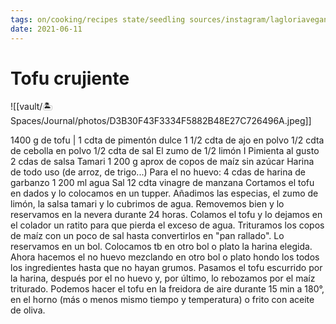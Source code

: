 ```yaml
---
tags: on/cooking/recipes state/seedling sources/instagram/lagloriavegana
date: 2021-06-11
---
```

# Tofu crujiente

![[vault/🏝 Spaces/Journal/photos/D3B30F43F3334F5882B48E27C726496A.jpeg]]

1400 g de tofu
| 1 cdta de pimentón dulce
1 1/2 cdta de ajo en polvo
1/2 cdta de cebolla en polvo
1/2 cdta de sal
El zumo de 1/2 limón
I Pimienta al gusto
2 cdas de salsa Tamari
1 200 g aprox de copos de maíz sin azúcar
Harina de todo uso (de arroz, de trigo...)
Para el no huevo:
4 cdas de harina de garbanzo
1 200 ml agua
Sal
12 cdta vinagre de manzana
Cortamos el tofu en dados y lo colocamos en un
tupper. Añadimos las especias, el zumo de limón, la
salsa tamari y lo cubrimos de agua. Removemos bien
y lo reservamos en la nevera durante 24 horas.
Colamos el tofu y lo dejamos en el colador un
ratito para que pierda el exceso de agua.
Trituramos los copos de maíz con un poco de sal
hasta convertirlos en "pan rallado". Lo reservamos en
un bol.
Colocamos tb en otro bol o plato la harina elegida.
Ahora hacemos el no huevo mezclando en otro
bol o plato hondo los todos los ingredientes hasta
que no hayan grumos.
Pasamos el tofu escurrido por la harina, después
por el no huevo y, por último, lo rebozamos por el
maíz triturado.
Podemos hacer el tofu en la freidora de aire
durante 15 min a 180°, en el horno (más o menos
mismo tiempo y temperatura) o frito con aceite de oliva.
